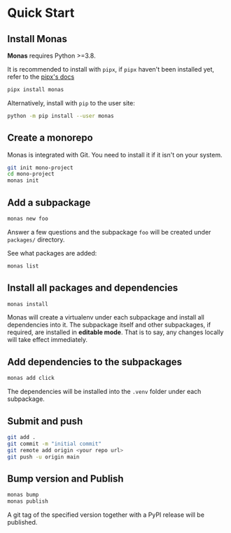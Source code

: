 # Quick Start

## Install Monas

**Monas** requires Python >=3.8.

It is recommended to install with `pipx`, if `pipx` haven't been installed yet, refer to the [pipx's docs](https://github.com/pipxproject/pipx)

```bash
pipx install monas
```

Alternatively, install with `pip` to the user site:

```bash
python -m pip install --user monas
```

## Create a monorepo

Monas is integrated with Git. You need to install it if it isn't on your system.

```bash
git init mono-project
cd mono-project
monas init
```

## Add a subpackage

```bash
monas new foo
```

Answer a few questions and the subpackage `foo` will be created under `packages/` directory.

See what packages are added:

```bash
monas list
```

## Install all packages and dependencies

```bash
monas install
```

Monas will create a virtualenv under each subpackage and install all dependencies into it.
The subpackage itself and other subpackages, if required, are installed in **editable mode**.
That is to say, any changes locally will take effect immediately.

## Add dependencies to the subpackages

```bash
monas add click
```

The dependencies will be installed into the `.venv` folder under each subpackage.

## Submit and push

```bash
git add .
git commit -m "initial commit"
git remote add origin <your repo url>
git push -u origin main
```

## Bump version and Publish

```bash
monas bump
monas publish
```

A git tag of the specified version together with a PyPI release will be published.
